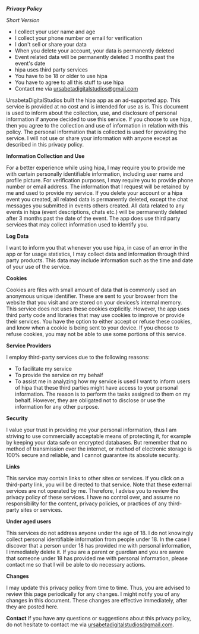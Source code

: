 ***Privacy Policy***

*Short Version*
- I collect your user name and age
- I collect your phone number or email for verification
- I don't sell or share your data
- When you delete your account, your data is permanently deleted
- Event related data will be permanently deleted 3 months past the event's date
- hipa uses third party services
- You have to be 18 or older to use hipa
- You have to agree to all this stuff to use hipa
- Contact me via ursabetadigitalstudios@gmail.com

UrsabetaDigitalStudios built the hipa app as an ad-supported app. This service is provided at no cost and is intended for use as is. This document is used to inform about the collection, use, and disclosure of personal information if anyone decided to use this service. If you choose to use hipa, then you agree to the collection and use of information in relation with this policy. The personal information that is collected is used for providing the service. I will not use or share your information with anyone except as described in this privacy policy.

**Information Collection and Use**

For a better experience while using hipa, I may require you to provide me with certain personally identifiable information, including user name and profile picture. For verification purposes, I may require you to provide phone number or email address. The information that I request will be retained by me and used to provide my service. If you delete your account or a hipa event you created, all related data is permanently deleted, except the chat messages you submitted in events others created. All data related to any events in hipa (event descriptions, chats etc.) will be permanently deleted after 3 months past the date of the event. The app does use third party services that may collect information used to identify you. 

**Log Data**

I want to inform you that whenever you use hipa, in case of an error in the app or for usage statistics, I may collect data and information through third party products. This data may include information such as the time and date of your use of the service.

**Cookies**

Cookies are files with small amount of data that is commonly used an anonymous unique identifier. These are sent to your browser from the website that you visit and are stored on your devices’s internal memory. This service does not uses these cookies explicitly. However, the app uses third party code and libraries that may use cookies to improve or provide their services. You have the option to either accept or refuse these cookies, and know when a cookie is being sent to your device. If you choose to refuse cookies, you may not be able to use some portions of this service.

**Service Providers**

I employ third-party services due to the following reasons:
- To facilitate my service
- To provide the service on my behalf
- To assist me in analyzing how my service is used
I want to inform users of hipa that these third parties might have access to your personal information. The reason is to perform the tasks assigned to them on my behalf. However, they are obligated not to disclose or use the information for any other purpose.

**Security**

I value your trust in providing me your personal information, thus I am striving to use commercially acceptable means of protecting it, for example by keeping your data safe on encrypted databases. But remember that no method of transmission over the internet, or method of electronic storage is 100% secure and reliable, and I cannot guarantee its absolute security. 

**Links**

This service may contain links to other sites or services. If you click on a third-party link, you will be directed to that service. Note that these external services are not operated by me. Therefore, I advise you to review the privacy policy of these services. I have no control over, and assume no responsibility for the content, privacy policies, or practices of any third-party sites or services.

**Under aged users**

This services do not address anyone under the age of 18. I do not knowingly collect personal identifiable information from people under 18. In the case I discover that a person under 18 has provided me with personal information, I immediately delete it. If you are a parent or guardian and you are aware that someone under 18 has provided me with personal information, please contact me so that I will be able to do necessary actions.

**Changes**

I may update this privacy policy from time to time. Thus, you are advised to review this page periodically for any changes. I might notify you of any changes in this document. These changes are effective immediately, after they are posted here.

**Contact**
If you have any questions or suggestions about this privacy policy, do not hesitate to contact me via ursabetadigitalstudios@gmail.com.

